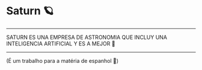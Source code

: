 # Saturn 🪐
---
SATURN ES UNA EMPRESA DE ASTRONOMIA QUE INCLUY UNA INTELIGENCIA ARTIFICIAL Y ES A MEJOR 🔭

---
(É um trabalho para a matéria de espanhol 🏫)